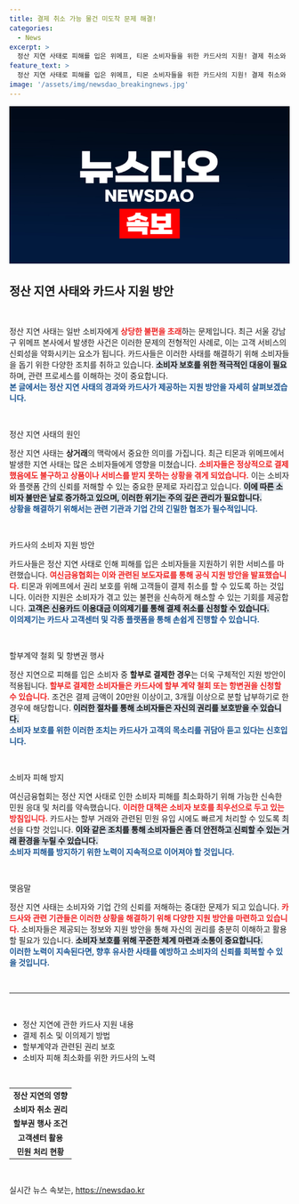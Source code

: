 ```yaml
---
title: 결제 취소 가능 물건 미도착 문제 해결!
categories:
  - News
excerpt: >
  정산 지연 사태로 피해를 입은 위메프, 티몬 소비자들을 위한 카드사의 지원! 결제 취소와 할부 계약 철회가 가능해지면서, 빠른 환불이 가능해질 전망이다. 지금 바로 확인해보세요!
feature_text: >
  정산 지연 사태로 피해를 입은 위메프, 티몬 소비자들을 위한 카드사의 지원! 결제 취소와 할부 계약 철회가 가능해지면서, 빠른 환불이 가능해질 전망이다. 지금 바로 확인해보세요!
image: '/assets/img/newsdao_breakingnews.jpg'
---
```


<p><img src="/assets/img/newsdao_breakingnews.jpg" alt="firstkoreanews 속보" /></p>

<h2 data-ke-size="size26">정산 지연 사태와 카드사 지원 방안</h2>

<p data-ke-size="size16">&nbsp;</p>

<p>정산 지연 사태는 일반 소비자에게 <b><span style="color: #ee2323;">상당한 불편을 초래</span></b>하는 문제입니다. 최근 서울 강남구 위메프 본사에서 발생한 사건은 이러한 문제의 전형적인 사례로, 이는 고객 서비스의 신뢰성을 약화시키는 요소가 됩니다. 카드사들은 이러한 사태를 해결하기 위해 소비자들을 돕기 위한 다양한 조치를 취하고 있습니다. <b><span style="background-color: #21538527;">소비자 보호를 위한 적극적인 대응이 필요</span></b>하며, 관련 프로세스를 이해하는 것이 중요합니다.<br><b><span style="color: #1a5490;">본 글에서는 정산 지연 사태의 경과와 카드사가 제공하는 지원 방안을 자세히 살펴보겠습니다.</span></b></p>

<p data-ke-size="size16">&nbsp;</p>

<p>정산 지연 사태의 원인</p>

<p>정산 지연 사태는 <strong>상거래</strong>의 맥락에서 중요한 의미를 가집니다. 최근 티몬과 위메프에서 발생한 지연 사태는 많은 소비자들에게 영향을 미쳤습니다. <b><span style="color: #ee2323;">소비자들은 정상적으로 결제했음에도 불구하고 상품이나 서비스를 받지 못하는 상황을 겪게 되었습니다.</span></b> 이는 소비자와 플랫폼 간의 신뢰를 저해할 수 있는 중요한 문제로 자리잡고 있습니다. <b><span style="background-color: #21538527;">이에 따른 소비자 불만은 날로 증가하고 있으며, 이러한 위기는 주의 깊은 관리가 필요합니다.</span></b><br><b><span style="color: #1a5490;">상황을 해결하기 위해서는 관련 기관과 기업 간의 긴밀한 협조가 필수적입니다.</span></b></p>

<p data-ke-size="size16">&nbsp;</p>

<p>카드사의 소비자 지원 방안</p>

<p>카드사들은 정산 지연 사태로 인해 피해를 입은 소비자들을 지원하기 위한 서비스를 마련했습니다. <b><span style="color: #ee2323;">여신금융협회는 이와 관련된 보도자료를 통해 공식 지원 방안을 발표했습니다.</span></b> 티몬과 위메프에서 권리 보호를 위해 고객들이 결제 취소를 할 수 있도록 하는 것입니다. 이러한 지원은 소비자가 겪고 있는 불편을 신속하게 해소할 수 있는 기회를 제공합니다. <b><span style="background-color: #21538527;">고객은 신용카드 이용대금 이의제기를 통해 결제 취소를 신청할 수 있습니다.</span></b><br><b><span style="color: #1a5490;">이의제기는 카드사 고객센터 및 각종 플랫폼을 통해 손쉽게 진행할 수 있습니다.</span></b></p>

<p data-ke-size="size16">&nbsp;</p>

<p>할부계약 철회 및 항변권 행사</p>

<p>정산 지연으로 피해를 입은 소비자 중 <strong>할부로 결제한 경우</strong>는 더욱 구체적인 지원 방안이 적용됩니다. <b><span style="color: #ee2323;">할부로 결제한 소비자들은 카드사에 할부 계약 철회 또는 항변권을 신청할 수 있습니다.</span></b> 조건은 결제 금액이 20만원 이상이고, 3개월 이상으로 분할 납부하기로 한 경우에 해당합니다. <b><span style="background-color: #21538527;">이러한 절차를 통해 소비자들은 자신의 권리를 보호받을 수 있습니다.</span></b><br><b><span style="color: #1a5490;">소비자 보호를 위한 이러한 조치는 카드사가 고객의 목소리를 귀담아 듣고 있다는 신호입니다.</span></b></p>

<p data-ke-size="size16">&nbsp;</p>

<p>소비자 피해 방지</p>

<p>여신금융협회는 정산 지연 사태로 인한 소비자 피해를 최소화하기 위해 가능한 신속한 민원 응대 및 처리를 약속했습니다. <b><span style="color: #ee2323;">이러한 대책은 소비자 보호를 최우선으로 두고 있는 방침입니다.</span></b> 카드사는 할부 거래와 관련된 민원 유입 시에도 빠르게 처리할 수 있도록 최선을 다할 것입니다. <b><span style="background-color: #21538527;">이와 같은 조치를 통해 소비자들은 좀 더 안전하고 신뢰할 수 있는 거래 환경을 누릴 수 있습니다.</span></b><br><b><span style="color: #1a5490;">소비자 피해를 방지하기 위한 노력이 지속적으로 이어져야 할 것입니다.</span></b></p>

<p data-ke-size="size16">&nbsp;</p>

<p>맺음말</p>

<p>정산 지연 사태는 소비자와 기업 간의 신뢰를 저해하는 중대한 문제가 되고 있습니다. <b><span style="color: #ee2323;">카드사와 관련 기관들은 이러한 상황을 해결하기 위해 다양한 지원 방안을 마련하고 있습니다.</span></b> 소비자들은 제공되는 정보와 지원 방안을 통해 자신의 권리를 충분히 이해하고 활용할 필요가 있습니다. <b><span style="background-color: #21538527;">소비자 보호를 위해 꾸준한 체계 마련과 소통이 중요합니다.</span></b><br><b><span style="color: #1a5490;">이러한 노력이 지속된다면, 향후 유사한 사태를 예방하고 소비자의 신뢰를 회복할 수 있을 것입니다.</span></b></p>

<p data-ke-size="size16">&nbsp;</p>

<hr/>

<p data-ke-size="size16">&nbsp;</p>

<ul>
    <li>정산 지연에 관한 카드사 지원 내용</li>
    <li>결제 취소 및 이의제기 방법</li>
    <li>할부계약과 관련된 권리 보호</li>
    <li>소비자 피해 최소화를 위한 카드사의 노력</li>
</ul>

<p data-ke-size="size16">&nbsp;</p>

<table style="width: 100%; border-collapse: collapse;">
    <tr>
        <td style="text-align: center; height: 17px;"><b>정산 지연의 영향</b></td>
    </tr>
    <tr>
        <td style="text-align: center; height: 17px;"><b>소비자 취소 권리</b></td>
    </tr>
    <tr>
        <td style="text-align: center; height: 17px;"><b>할부권 행사 조건</b></td>
    </tr>
    <tr>
        <td style="text-align: center; height: 17px;"><b>고객센터 활용</b></td>
    </tr>
    <tr>
        <td style="text-align: center; height: 17px;"><b>민원 처리 현황</b></td>
    </tr>
</table>

<p data-ke-size="size16">&nbsp;</p>
실시간 뉴스 속보는, <a href="https://newsdao.kr" rel="dofollow">https://newsdao.kr</a>


